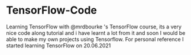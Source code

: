 # TensorFlow-Code
Learning TensorFlow with @mrdbourke 's TensorFlow course, its a very nice code along tutorial and i have learnt a lot from it and soon I would be able to make my own projects using Tensorflow.
For personal reference I started learning TensorFlow on 20.06.2021
